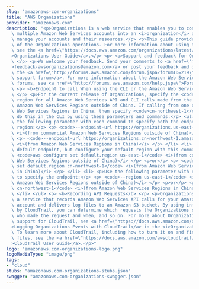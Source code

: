 ```yaml
---
slug: "amazonaws-com-organizations"
title: "AWS Organizations"
provider: "amazonaws.com"
description: "<p>Organizations is a web service that enables you to consolidate your\
  \ multiple Amazon Web Services accounts into an <i>organization</i> and centrally\
  \ manage your accounts and their resources.</p> <p>This guide provides descriptions\
  \ of the Organizations operations. For more information about using this service,\
  \ see the <a href=\"https://docs.aws.amazon.com/organizations/latest/userguide/orgs_introduction.html\"\
  >Organizations User Guide</a>.</p> <p> <b>Support and feedback for Organizations</b>\
  \ </p> <p>We welcome your feedback. Send your comments to <a href=\"mailto:feedback-awsorganizations@amazon.com\"\
  >feedback-awsorganizations@amazon.com</a> or post your feedback and questions in\
  \ the <a href=\"http://forums.aws.amazon.com/forum.jspa?forumID=219\">Organizations\
  \ support forum</a>. For more information about the Amazon Web Services support\
  \ forums, see <a href=\"http://forums.aws.amazon.com/help.jspa\">Forums Help</a>.</p>\
  \ <p> <b>Endpoint to call When using the CLI or the Amazon Web Services SDK</b>\
  \ </p> <p>For the current release of Organizations, specify the <code>us-east-1</code>\
  \ region for all Amazon Web Services API and CLI calls made from the commercial\
  \ Amazon Web Services Regions outside of China. If calling from one of the Amazon\
  \ Web Services Regions in China, then specify <code>cn-northwest-1</code>. You can\
  \ do this in the CLI by using these parameters and commands:</p> <ul> <li> <p>Use\
  \ the following parameter with each command to specify both the endpoint and its\
  \ region:</p> <p> <code>--endpoint-url https://organizations.us-east-1.amazonaws.com</code>\
  \ <i>(from commercial Amazon Web Services Regions outside of China)</i> </p> <p>or</p>\
  \ <p> <code>--endpoint-url https://organizations.cn-northwest-1.amazonaws.com.cn</code>\
  \ <i>(from Amazon Web Services Regions in China)</i> </p> </li> <li> <p>Use the\
  \ default endpoint, but configure your default region with this command:</p> <p>\
  \ <code>aws configure set default.region us-east-1</code> <i>(from commercial Amazon\
  \ Web Services Regions outside of China)</i> </p> <p>or</p> <p> <code>aws configure\
  \ set default.region cn-northwest-1</code> <i>(from Amazon Web Services Regions\
  \ in China)</i> </p> </li> <li> <p>Use the following parameter with each command\
  \ to specify the endpoint:</p> <p> <code>--region us-east-1</code> <i>(from commercial\
  \ Amazon Web Services Regions outside of China)</i> </p> <p>or</p> <p> <code>--region\
  \ cn-northwest-1</code> <i>(from Amazon Web Services Regions in China)</i> </p>\
  \ </li> </ul> <p> <b>Recording API Requests</b> </p> <p>Organizations supports CloudTrail,\
  \ a service that records Amazon Web Services API calls for your Amazon Web Services\
  \ account and delivers log files to an Amazon S3 bucket. By using information collected\
  \ by CloudTrail, you can determine which requests the Organizations service received,\
  \ who made the request and when, and so on. For more about Organizations and its\
  \ support for CloudTrail, see <a href=\"https://docs.aws.amazon.com/organizations/latest/userguide/orgs_incident-response.html#orgs_cloudtrail-integration\"\
  >Logging Organizations Events with CloudTrail</a> in the <i>Organizations User Guide</i>.\
  \ To learn more about CloudTrail, including how to turn it on and find your log\
  \ files, see the <a href=\"https://docs.aws.amazon.com/awscloudtrail/latest/userguide/what_is_cloud_trail_top_level.html\"\
  >CloudTrail User Guide</a>.</p>"
logo: "amazonaws.com-organizations-logo.png"
logoMediaType: "image/png"
tags:
- "cloud"
stubs: "amazonaws.com-organizations-stubs.json"
swagger: "amazonaws.com-organizations-swagger.json"
---
```


